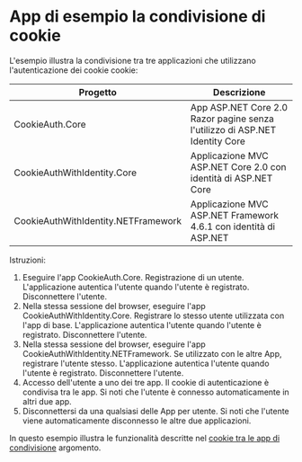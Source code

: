 # <a name="cookie-sharing-sample-app"></a>App di esempio la condivisione di cookie

L'esempio illustra la condivisione tra tre applicazioni che utilizzano l'autenticazione dei cookie cookie:

| Progetto                             | Descrizione |
| ----------------------------------- | ----------- |
| CookieAuth.Core                     | App ASP.NET Core 2.0 Razor pagine senza l'utilizzo di ASP.NET Identity Core |
| CookieAuthWithIdentity.Core         | Applicazione MVC ASP.NET Core 2.0 con identità di ASP.NET Core |
| CookieAuthWithIdentity.NETFramework | Applicazione MVC ASP.NET Framework 4.6.1 con identità di ASP.NET |

Istruzioni:

1. Eseguire l'app CookieAuth.Core. Registrazione di un utente. L'applicazione autentica l'utente quando l'utente è registrato. Disconnettere l'utente.
1. Nella stessa sessione del browser, eseguire l'app CookieAuthWithIdentity.Core. Registrare lo stesso utente utilizzata con l'app di base. L'applicazione autentica l'utente quando l'utente è registrato. Disconnettere l'utente.
1. Nella stessa sessione del browser, eseguire l'app CookieAuthWithIdentity.NETFramework. Se utilizzato con le altre App, registrare l'utente stesso. L'applicazione autentica l'utente quando l'utente è registrato. Disconnettere l'utente.
1. Accesso dell'utente a uno dei tre app. Il cookie di autenticazione è condivisa tra le app. Si noti che l'utente è connesso automaticamente in altri due app.
1. Disconnettersi da una qualsiasi delle App per utente. Si noti che l'utente viene automaticamente disconnesso le altre due applicazioni.

In questo esempio illustra le funzionalità descritte nel [cookie tra le app di condivisione](https://docs.microsoft.com/aspnet/core/security/data-protection/compatibility/cookie-sharing) argomento.
